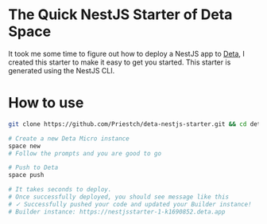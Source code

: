 # The Quick NestJS Starter of Deta Space

It took me some time to figure out how to deploy a NestJS app to [Deta](https://deta.space/), I created this starter
to make it easy to get you started. This starter is generated using the NestJS CLI. 

# How to use
```bash
git clone https://github.com/Priestch/deta-nestjs-starter.git && cd deta-nestjs-starter

# Create a new Deta Micro instance
space new
# Follow the prompts and you are good to go

# Push to Deta
space push

# It takes seconds to deploy.
# Once successfully deployed, you should see message like this
# ✓ Successfully pushed your code and updated your Builder instance!
# Builder instance: https://nestjsstarter-1-k1690852.deta.app

```


